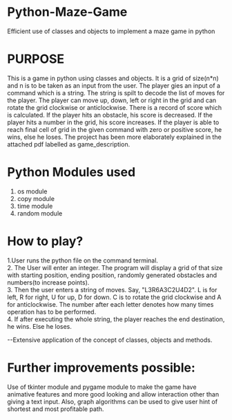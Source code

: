 # Python-Maze-Game
Efficient use of classes and objects to implement a maze game in python

# PURPOSE  
This is a game in python using classes and objects. It is a grid of size(n*n) and n is to be taken as an input from the user. The player gies an input of a command which is a string. The string is spilt to decode the list of moves for the player. The player can move up, down, left or right in the grid and can rotate the grid clockwise or anticlockwise. There is a record of score which is calculated. If the player hits an obstacle, his score is decreased. If the player hits a number in the grid, his score increases. If the player is able to reach final cell of grid in the given command with zero or positive score, he wins, else he loses. The project has been more elaborately explained in the attached pdf labelled as game_description.
  
# Python Modules used
1. os module  
2. copy module  
3. time module  
4. random module  

# How to play?
1.User runs the python file on the command terminal.  
2. The User will enter an integer. The program will display a grid of that size with starting position, ending position, randomly generated obstacles and numbers(to increase points).  
3. Then the user enters a string of moves. Say, "L3R6A3C2U4D2". L is for left, R for right, U for up, D for down. C is to rotate the grid clockwise and A for anticlockwise. The number after each letter denotes how many times operation has to be performed.  
4. If after executing the whole string, the player reaches the end destination, he wins. Else he loses.  

--Extensive application of the concept of classes, objects and methods.

# Further improvements possible:  
Use of tkinter module and pygame module to make the game have animative features and more good looking and allow interaction other than giving a text input. Also, graph algorithms can be used to give user hint of shortest and most profitable path.
